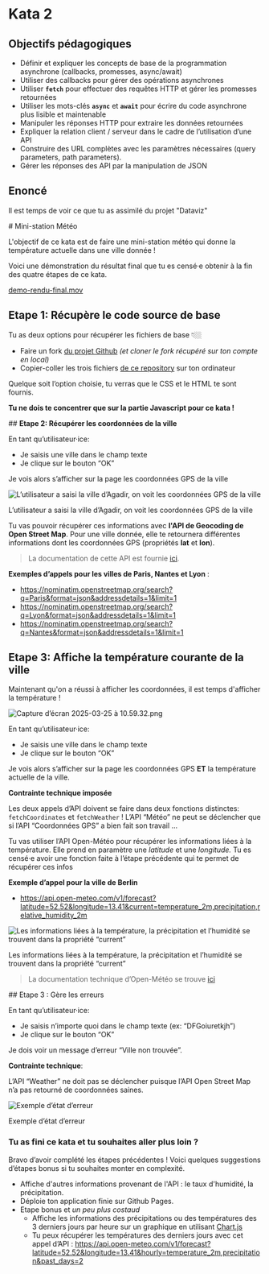 # Kata 2

## Objectifs pédagogiques

- Définir et expliquer les concepts de base de la programmation asynchrone (callbacks, promesses, async/await)
- Utiliser des callbacks pour gérer des opérations asynchrones
- Utiliser **`fetch`** pour effectuer des requêtes HTTP et gérer les promesses retournées
- Utiliser les mots-clés **`async`** et **`await`** pour écrire du code asynchrone plus lisible et maintenable
- Manipuler les réponses HTTP pour extraire les données retournées
- Expliquer la relation client / serveur dans le cadre de l’utilisation d’une API
- Construire des URL complètes avec les paramètres nécessaires (query parameters, path parameters).
- Gérer les réponses des API par la manipulation de JSON

## Enoncé

Il est temps de voir ce que tu as assimilé du projet "Dataviz"

# Mini-station Météo

L'objectif de ce kata est de faire une mini-station météo qui donne la température actuelle dans une ville donnée !

Voici une démonstration du résultat final que tu es censé·e obtenir à la fin des quatre étapes de ce kata.

[demo-rendu-final.mov](attachment:4f675fab-ce59-477f-a91f-920d377decd3:demo-rendu-final.mov)

## **Etape 1: Récupère le code source de base**

Tu as deux options pour récupérer les fichiers de base 👇🏼

- Faire un fork [du projet Github](https://github.com/adatechschool/kata-mini-station-meteo) *(et cloner le fork récupéré sur ton compte en local)*
- Copier-coller les trois fichiers [de ce repository](https://github.com/adatechschool/kata-mini-station-meteo) sur ton ordinateur

<aside>

Quelque soit l’option choisie, tu verras que le CSS et le HTML te sont fournis. 

**Tu ne dois te concentrer que sur la partie Javascript pour ce kata !**

</aside>

## **Etape 2: Récupérer les coordonnées de la ville**

En tant qu’utilisateur·ice:

- Je saisis une ville dans le champ texte
- Je clique sur le bouton “OK”

Je vois alors s’afficher  sur la page les coordonnées GPS de la ville 

 

![L’utilisateur a saisi la ville d’Agadir, on voit les coordonnées GPS de la ville](attachment:b7ea81a2-d73e-451b-ae0a-c8ae849932fe:Capture_decran_2025-03-25_a_10.54.23.png)

L’utilisateur a saisi la ville d’Agadir, on voit les coordonnées GPS de la ville

Tu vas pouvoir récupérer ces informations avec **l'API de Geocoding de Open Street Map**. Pour une ville donnée, elle te retournera différentes informations dont les coordonnées GPS (propriétés **lat** et **lon**). 

> La documentation de cette API est fournie [ici](https://nominatim.org/release-docs/develop/api/Search/#free-form-query).
> 

**Exemples d’appels pour les villes de Paris, Nantes et Lyon** : 

- https://nominatim.openstreetmap.org/search?q=Paris&format=json&addressdetails=1&limit=1
- https://nominatim.openstreetmap.org/search?q=Lyon&format=json&addressdetails=1&limit=1
- https://nominatim.openstreetmap.org/search?q=Nantes&format=json&addressdetails=1&limit=1

## Etape 3: Affiche la température courante de la ville

Maintenant qu'on a réussi à afficher les coordonnées, il est temps d'afficher la température !

![Capture d’écran 2025-03-25 à 10.59.32.png](attachment:2de47196-7c08-4118-b2ca-5d13c3bd3c69:Capture_decran_2025-03-25_a_10.59.32.png)

En tant qu’utilisateur·ice:

- Je saisis une ville dans le champ texte
- Je clique sur le bouton “OK”

Je vois alors s’afficher  sur la page les coordonnées GPS **ET** la température actuelle de la ville. 

<aside>

**Contrainte technique imposée**

Les deux appels d’API doivent se faire dans deux fonctions distinctes: `fetchCoordinates` et `fetchWeather` !
L’API “Météo” ne peut se déclencher que si l’API “Coordonnées GPS” a bien fait son travail …

</aside>

Tu vas utiliser l’API Open-Météo pour récupérer les informations liées à la température. Elle prend en paramètre une *latitude* et une *longitude.* Tu es censé·e avoir une fonction faite à l’étape précédente qui te permet de récupérer ces infos

**Exemple d’appel pour la ville de Berlin** 

- https://api.open-meteo.com/v1/forecast?latitude=52.52&longitude=13.41&current=temperature_2m,precipitation,relative_humidity_2m

![Les informations liées à la température, la précipitation et l’humidité se trouvent dans la propriété “current”](attachment:66f85552-0537-425e-8beb-d1c266dbfecb:Capture_decran_2025-03-25_a_11.06.57.png)

Les informations liées à la température, la précipitation et l’humidité se trouvent dans la propriété “current”

> La documentation technique d’Open-Météo se trouve [ici](https://open-meteo.com/en/docs)
> 

## Etape 3 : Gère les erreurs

En tant qu’utilisateur·ice:

- Je saisis n’importe quoi dans le champ texte (ex: “DFGoiuretkjh”)
- Je clique sur le bouton “OK”

Je dois voir un message d’erreur “Ville non trouvée”. 

<aside>

**Contrainte technique**: 

L’API “Weather” ne doit pas se déclencher puisque l’API Open Street Map n’a pas retourné de coordonnées saines. 

</aside>

![Exemple d’état d’erreur](attachment:f1289a6a-c2ea-4124-afe8-59805357dd8c:Capture_decran_2025-03-25_a_11.11.46.png)

Exemple d’état d’erreur

### Tu as fini ce kata et tu souhaites aller plus loin ?

Bravo d’avoir complété les étapes précédentes ! Voici quelques suggestions d’étapes bonus si tu souhaites monter en complexité.  

- Affiche d'autres informations provenant de l'API : le taux d'humidité, la précipitation.
- Déploie ton application finie sur Github Pages.
- Etape bonus et *un peu plus costaud*
    - Affiche les informations des précipitations ou des températures des 3 derniers jours par heure sur un graphique en utilisant [Chart.js](https://www.chartjs.org/docs/latest/getting-started/)
    - Tu peux récupérer les températures des derniers jours avec cet appel d’API : https://api.open-meteo.com/v1/forecast?latitude=52.52&longitude=13.41&hourly=temperature_2m,precipitation&past_days=2